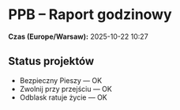 # PPB – Raport godzinowy
**Czas (Europe/Warsaw):** 2025-10-22 10:27

## Status projektów
- Bezpieczny Pieszy — OK
- Zwolnij przy przejściu — OK
- Odblask ratuje życie — OK


